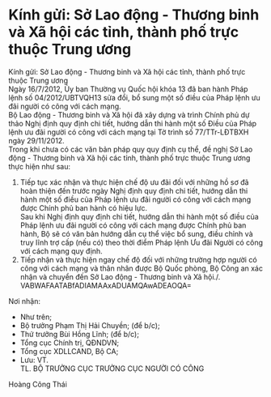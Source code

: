 # Kính gửi: Sở Lao động - Thương binh và Xã hội các tỉnh, thành phố trực thuộc Trung ương

Kính gửi: Sở Lao động - Thương binh và Xã hội các tỉnh, thành phố trực thuộc Trung ương  
Ngày 16/7/2012, Ủy ban Thường vụ Quốc hội khóa 13 đã ban hành Pháp lệnh số 04/2012/UBTVQH13 sửa đổi, bổ sung một số điều của Pháp lệnh ưu đãi người có công với cách mạng.  
Bộ Lao động - Thương binh và Xã hội đã xây dựng và trình Chính phủ dự thảo Nghị định quy định chi tiết, hướng dẫn thi hành một số Điều của Pháp lệnh ưu đãi người có công với cách mạng tại Tờ trình số 77/TTr-LĐTBXH ngày 29/11/2012.  
Trong khi chưa có các văn bản pháp quy quy định cụ thể, đề nghị Sở Lao động - Thương binh và Xã hội các tỉnh, thành phố trực thuộc Trung ương thực hiện như sau:  
1. Tiếp tục xác nhận và thực hiện chế độ ưu đãi đối với những hồ sơ đã hoàn thiện đến trước ngày Nghị định quy định chi tiết, hướng dẫn thi hành một số điều của Pháp lệnh ưu đãi người có công với cách mạng được Chính phủ ban hành có hiệu lực.  
Sau khi Nghị định quy định chi tiết, hướng dẫn thi hành một số điều của Pháp lệnh ưu đãi người có công với cách mạng được Chính phủ ban hành, Bộ sẽ có văn bản hướng dẫn cụ thể việc bổ sung, điều chỉnh và truy lĩnh trợ cấp (nếu có) theo thời điểm Pháp lệnh Ưu đãi Người có công với cách mạng quy định.  
2. Tiếp nhận và thực hiện ngay chế độ đối với những trường hợp người có công với cách mạng và thân nhân được Bộ Quốc phòng, Bộ Công an xác nhận và chuyển đến Sở Lao động - Thương binh và Xã hội./.  
  VABWAFAATABfADIAMAAxADUAMQAwADEAOQA=    
  
Nơi nhận: 
 - Như trên; 
- Bộ trưởng Phạm Thị Hải Chuyền; (để b/c); 
- Thứ trưởng Bùi Hồng Lĩnh; (để b/c); 
- Tổng cục Chính trị, QĐNDVN; 
- Tổng cục XDLLCAND, Bộ CA; 
 - Lưu: VT.    
TL. BỘ TRƯỞNG 
CỤC TRƯỞNG 
CỤC NGƯỜI CÓ CÔNG 
 
 
 
 
Hoàng Công Thái